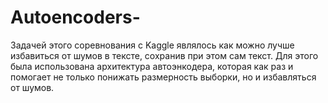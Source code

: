 # Autoencoders-

Задачей этого соревнования с Kaggle являлось как можно лучше избавиться от шумов в тексте, сохранив при этом сам текст. Для этого была использована архитектура автоэнкодера, которая как раз и помогает не только понижать размерность выборки, но и избавляться от шумов.
